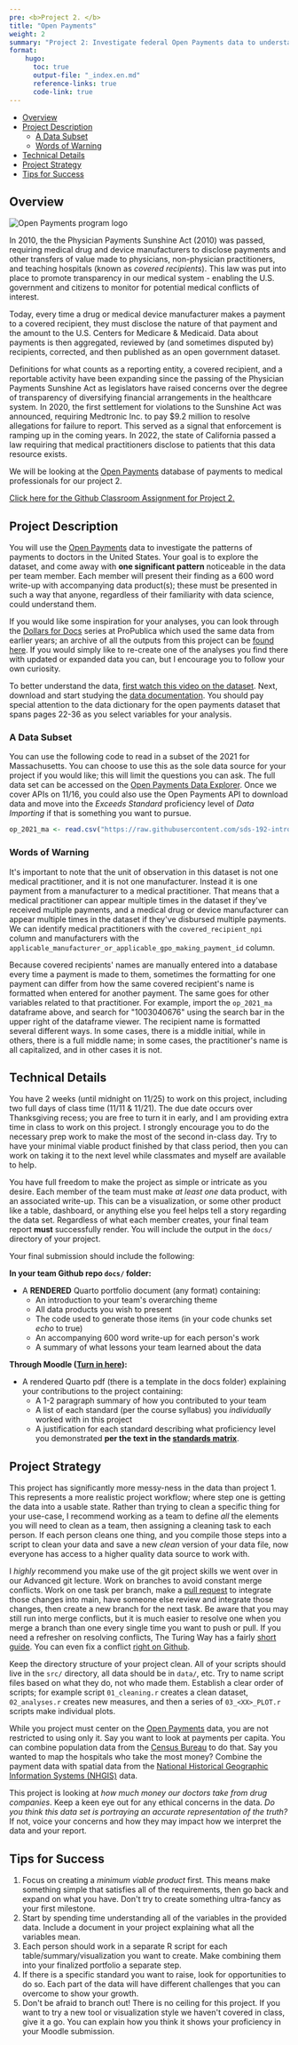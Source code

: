 ```yaml
---
pre: <b>Project 2. </b>
title: "Open Payments"
weight: 2
summary: "Project 2: Investigate federal Open Payments data to understand how financially intertwined medical companies and practitioners are."
format:
    hugo:
      toc: true
      output-file: "_index.en.md"
      reference-links: true
      code-link: true
---
```




-   [Overview][]
-   [Project Description][]
    -   [A Data Subset][]
    -   [Words of Warning][]
-   [Technical Details][]
-   [Project Strategy][]
-   [Tips for Success][]

## Overview

![][1]

In 2010, the the Physician Payments Sunshine Act (2010) was passed, requiring medical drug and device manufacturers to disclose payments and other transfers of value made to physicians, non-physician practitioners, and teaching hospitals (known as *covered recipients*). This law was put into place to promote transparency in our medical system - enabling the U.S. government and citizens to monitor for potential medical conflicts of interest.

Today, every time a drug or medical device manufacturer makes a payment to a covered recipient, they must disclose the nature of that payment and the amount to the U.S. Centers for Medicare & Medicaid. Data about payments is then aggregated, reviewed by (and sometimes disputed by) recipients, corrected, and then published as an open government dataset.

Definitions for what counts as a reporting entity, a covered recipient, and a reportable activity have been expanding since the passing of the Physician Payments Sunshine Act as legislators have raised concerns over the degree of transparency of diversifying financial arrangements in the healthcare system. In 2020, the first settlement for violations to the Sunshine Act was announced, requiring Medtronic Inc. to pay \$9.2 million to resolve allegations for failure to report. This served as a signal that enforcement is ramping up in the coming years. In 2022, the state of California passed a law requiring that medical practitioners disclose to patients that this data resource exists.

We will be looking at the [Open Payments][] database of payments to medical professionals for our project 2.

[Click here for the Github Classroom Assignment for Project 2.][]

## Project Description

You will use the [Open Payments][2] data to investigate the patterns of payments to doctors in the United States. Your goal is to explore the dataset, and come away with **one significant pattern** noticeable in the data per team member. Each member will present their finding as a 600 word write-up with accompanying data product(s); these must be presented in such a way that anyone, regardless of their familiarity with data science, could understand them.

If you would like some inspiration for your analyses, you can look through the [Dollars for Docs][] series at ProPublica which used the same data from earlier years; an archive of all the outputs from this project can be [found here][]. If you would simply like to re-create one of the analyses you find there with updated or expanded data you can, but I encourage you to follow your own curiosity.

To better understand the data, [first watch this video on the dataset][]. Next, download and start studying the [data documentation][]. You should pay special attention to the data dictionary for the open payments dataset that spans pages 22-36 as you select variables for your analysis.

### A Data Subset

You can use the following code to read in a subset of the 2021 for Massachusetts. You can choose to use this as the sole data source for your project if you would like; this will limit the questions you can ask. The full data set can be accessed on the [Open Payments Data Explorer][]. Once we cover APIs on 11/16, you could also use the Open Payments API to download data and move into the *Exceeds Standard* proficiency level of *Data Importing* if that is something you want to pursue.

``` r
op_2021_ma <- read.csv("https://raw.githubusercontent.com/sds-192-intro-fall22/sds-192-public-website-quarto/main/website/data/open_payments_ma.csv")
```

### Words of Warning

It's important to note that the unit of observation in this dataset is not one medical practitioner, and it is not one manufacturer. Instead it is one payment from a manufacturer to a medical practitioner. That means that a medical practitioner can appear multiple times in the dataset if they've received multiple payments, and a medical drug or device manufacturer can appear multiple times in the dataset if they've disbursed multiple payments. We can identify medical practitioners with the `covered_recipient_npi` column and manufacturers with the `applicable_manufacturer_or_applicable_gpo_making_payment_id` column.

Because covered recipients' names are manually entered into a database every time a payment is made to them, sometimes the formatting for one payment can differ from how the same covered recipient's name is formatted when entered for another payment. The same goes for other variables related to that practitioner. For example, import the `op_2021_ma` dataframe above, and search for "1003040676" using the search bar in the upper right of the dataframe viewer. The recipient name is formatted several different ways. In some cases, there is a middle initial, while in others, there is a full middle name; in some cases, the practitioner's name is all capitalized, and in other cases it is not.

## Technical Details

You have 2 weeks (until midnight on 11/25) to work on this project, including two full days of class time (11/11 & 11/21). The due date occurs over Thanksgiving recess; you are free to turn it in early, and I am providing extra time in class to work on this project. I strongly encourage you to do the necessary prep work to make the most of the second in-class day. Try to have your minimal viable product finished by that class period, then you can work on taking it to the next level while classmates and myself are available to help.

You have full freedom to make the project as simple or intricate as you desire. Each member of the team must make *at least one* data product, with an associated write-up. This can be a visualization, or some other product like a table, dashboard, or anything else you feel helps tell a story regarding the data set. Regardless of what each member creates, your final team report **must** successfully render. You will include the output in the `docs/` directory of your project.

Your final submission should include the following:

**In your team Github repo `docs/` folder:**

-   A **RENDERED** Quarto portfolio document (any format) containing:
    -   An introduction to your team's overarching theme
    -   All data products you wish to present
    -   The code used to generate those items (in your code chunks set *echo* to true)
    -   An accompanying 600 word write-up for each person's work
    -   A summary of what lessons your team learned about the data

**Through Moodle ([Turn in here][]):**

-   A rendered Quarto pdf (there is a template in the docs folder) explaining your contributions to the project containing:
    -   A 1-2 paragraph summary of how you contributed to your team
    -   A list of each standard (per the course syllabus) you *individually* worked with in this project
    -   A justification for each standard describing what proficiency level you demonstrated **per the text in the [standards matrix][]**.

## Project Strategy

This project has significantly more messy-ness in the data than project 1. This represents a more realistic project workflow; where step one is getting the data into a usable state. Rather than trying to clean a specific thing for your use-case, I recommend working as a team to define *all* the elements you will need to clean as a team, then assigning a cleaning task to each person. If each person cleans one thing, and you compile those steps into a script to clean your data and save a new *clean* version of your data file, now everyone has access to a higher quality data source to work with.

I *highly* recommend you make use of the git project skills we went over in our Advanced git lecture. Work on branches to avoid constant merge conflicts. Work on one task per branch, make a [pull request][] to integrate those changes into main, have someone else review and integrate those changes, then create a new branch for the next task. Be aware that you may still run into merge conflicts, but it is much easier to resolve one when you merge a branch than one every single time you want to push or pull. If you need a refresher on resolving conflicts, The Turing Way has a fairly [short guide][]. You can even fix a conflict [right on Github][].

Keep the directory structure of your project clean. All of your scripts should live in the `src/` directory, all data should be in `data/`, etc. Try to name script files based on what they do, not who made them. Establish a clear order of scripts; for example script `01_cleaning.r` creates a clean dataset, `02_analyses.r` creates new measures, and then a series of `03_<XX>_PLOT.r` scripts make individual plots.

While you project must center on the [Open Payments][] data, you are not restricted to using only it. Say you want to look at payments per capita. You can combine population data from the [Census Bureau][] to do that. Say you wanted to map the hospitals who take the most money? Combine the payment data with spatial data from the [National Historical Geographic Information Systems (NHGIS)][] data.

This project is looking at *how much money our doctors take from drug companies*. Keep a keen eye out for any ethical concerns in the data. *Do you think this data set is portraying an accurate representation of the truth?* If not, voice your concerns and how they may impact how we interpret the data and your report.

## Tips for Success

1.  Focus on creating a *minimum viable product* first. This means make something simple that satisfies all of the requirements, then go back and expand on what you have. Don't try to create something ultra-fancy as your first milestone.
2.  Start by spending time understanding all of the variables in the provided data. Include a document in your project explaining what all the variables mean.
3.  Each person should work in a separate R script for each table/summary/visualization you want to create. Make combining them into your finalized portfolio a separate step.
4.  If there is a specific standard you want to raise, look for opportunities to do so. Each part of the data will have different challenges that you can overcome to show your growth.
5.  Don't be afraid to branch out! There is no ceiling for this project. If you want to try a new tool or visualization style we haven't covered in class, give it a go. You can explain how you think it shows your proficiency in your Moodle submission.

  [Overview]: #overview
  [Project Description]: #project-description
  [A Data Subset]: #a-data-subset
  [Words of Warning]: #words-of-warning
  [Technical Details]: #technical-details
  [Project Strategy]: #project-strategy
  [Tips for Success]: #tips-for-success
  [1]: img/open-payments-logo-tm.png "Open Payments program logo"
  [Open Payments]: https://www.cms.gov/OpenPayments
  [Click here for the Github Classroom Assignment for Project 2.]: https://moodle.smith.edu/mod/url/view.php?id=963007
  [2]: https://openpaymentsdata.cms.gov/
  [Dollars for Docs]: https://projects.propublica.org/docdollars/
  [found here]: https://www.propublica.org/series/dollars-for-docs
  [first watch this video on the dataset]: https://www.youtube.com/watch?v=47IAP4SSVso
  [data documentation]: https://www.cms.gov/OpenPayments/Downloads/OpenPaymentsDataDictionary.pdf
  [Open Payments Data Explorer]: https://openpaymentsdata.cms.gov/datasets
  [Turn in here]: https://moodle.smith.edu/mod/assign/view.php?id=963014
  [standards matrix]: https://intro-to-data-science-template.github.io/intro_to_data_science_reader/syllabus/#standards
  [pull request]: https://docs.github.com/en/pull-requests/collaborating-with-pull-requests/proposing-changes-to-your-work-with-pull-requests/creating-a-pull-request
  [short guide]: https://the-turing-way.netlify.app/reproducible-research/vcs/vcs-git-merge.html#merge-conflicts
  [right on Github]: https://docs.github.com/en/pull-requests/collaborating-with-pull-requests/addressing-merge-conflicts/resolving-a-merge-conflict-on-github
  [Census Bureau]: https://data.census.gov/cedsci/
  [National Historical Geographic Information Systems (NHGIS)]: https://www.nhgis.org/

